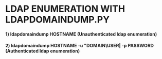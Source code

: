 # LDAP ENUMERATION WITH LDAPDOMAINDUMP.PY

#### 1) ldapdomaindump HOSTNAME (Unauthenticated ldap enumeration)

#### 2) ldapdomaindump HOSTNAME -u "DOMAIN\USER| -p PASSWORD (Authenticated ldap enumeration)
